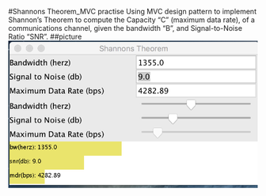 #Shannons Theorem_MVC practise
Using MVC design pattern to implement Shannon’s Theorem to compute the Capacity “C” (maximum data rate), of a communications channel, given the bandwidth “B”, and Signal-to-Noise Ratio “SNR”.
##picture
<img src="https://github.com/JohnnieLi/ShannonsTheorem-MVC-/blob/master/image/sample.png" alt="Shannons Theorem" >
